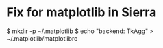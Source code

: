 # Fix for matplotlib in Sierra 


$ mkdir -p ~/.matplotlib
$ echo "backend: TkAgg" > ~/.matplotlib/matplotlibrc
